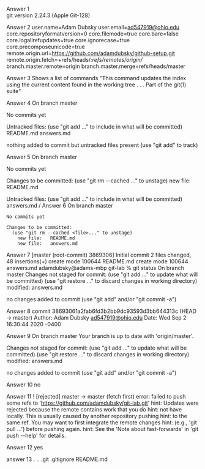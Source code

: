 Answer 1     
git version 2.24.3 (Apple Git-128)

Answer 2 
user.name=Adam Dubsky
user.email=ad547919@ohio.edu
core.repositoryformatversion=0
core.filemode=true
core.bare=false
core.logallrefupdates=true
core.ignorecase=true
core.precomposeunicode=true
remote.origin.url=https://github.com/adamdubsky/github-setup.git
remote.origin.fetch=+refs/heads/*:refs/remotes/origin/*
branch.master.remote=origin
branch.master.merge=refs/heads/master

Answer 3
Shows a list of commands "This command updates the index using the current content found in the
working tree . . . Part of the git(1) suite"


Answer 4
On branch master

No commits yet

Untracked files:
  (use "git add <file>..." to include in what will be committed)
    README.md
    answers.md

nothing added to commit but untracked files present (use "git add" to track)

Answer 5 
On branch master

No commits yet

Changes to be committed:
  (use "git rm --cached <file>..." to unstage)
    new file:   README.md

Untracked files:
  (use "git add <file>..." to include in what will be committed)
    answers.md
    /
    Answer 6
    On branch master

    No commits yet

    Changes to be committed:
      (use "git rm --cached <file>..." to unstage)
        new file:   README.md
        new file:   answers.md

Answer 7
[master (root-commit) 3869306] Initial commit
 2 files changed, 48 insertions(+)
 create mode 100644 README.md
 create mode 100644 answers.md
adamdubsky@adams-mbp git-lab % git status
On branch master
Changes not staged for commit:
  (use "git add <file>..." to update what will be committed)
  (use "git restore <file>..." to discard changes in working directory)
    modified:   answers.md

no changes added to commit (use "git add" and/or "git commit -a")

Answer 8
commit 38693061a2fab6fd3b2bb9dc93593d3bb644313c (HEAD -> master)
Author: Adam Dubsky <ad547919@ohio.edu>
Date:   Wed Sep 2 16:30:44 2020 -0400

Answer 9
On branch master
Your branch is up to date with 'origin/master'.

Changes not staged for commit:
  (use "git add <file>..." to update what will be committed)
  (use "git restore <file>..." to discard changes in working directory)
    modified:   answers.md

no changes added to commit (use "git add" and/or "git commit -a")

Answer 10
no

Answer 11
! [rejected]        master -> master (fetch first)
error: failed to push some refs to 'https://github.com/adamdubsky/git-lab.git'
hint: Updates were rejected because the remote contains work that you do
hint: not have locally. This is usually caused by another repository pushing
hint: to the same ref. You may want to first integrate the remote changes
hint: (e.g., 'git pull ...') before pushing again.
hint: See the 'Note about fast-forwards' in 'git push --help' for details.

Answer 12
yes

answer 13
.        ..        .git        .gitignore    README.md
